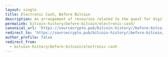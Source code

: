 ```yaml
---
layout: single
title: Electronic Cash, Before Bitcoin
description: An arrangement of resources related to the quest for digital cash, before Bitcoin.
permalink: bitcoin-history/before-bitcoin/electronic-cash/
canonical_url: 'https://sourcecrypto.pub/bitcoin-history//before-bitcoin/electronic-cash/'
redirect_to: 'https://sourcecrypto.pub/bitcoin-history//before-bitcoin/electronic-cash/'
author_profile: false
redirect_from:
  - bitcoin-history/before-bitcoin/electronic-cash
---
```

